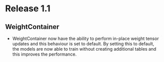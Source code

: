 # Release 1.1

## WeightContainer

* WeightContainer now have the ability to perform in-place weight tensor updates and this behaviour is set to default. By setting this to default, the models are now able to train without creating additional tables and this improves the performance.

